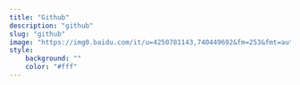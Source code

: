 ```yaml
---
title: "Github"
description: "github"
slug: "github"
image: "https://img0.baidu.com/it/u=4250781143,740449692&fm=253&fmt=auto&app=138&f=JPEG?w=792&h=500"
style:
    background: ""
    color: "#fff"
---
```

